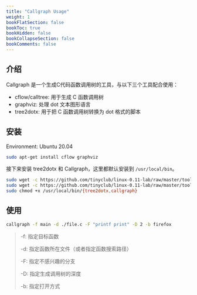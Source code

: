 ```yaml
---
title: "Callgraph Usage"
weight: 1
bookFlatSection: false
bookToc: true
bookHidden: false
bookCollapseSection: false
bookComments: false
---
```

## 介绍
Callgraph 是一个生成C代码函数调用树的工具，与以下三个工具配合使用：
- cflow/calltree: 用于生成 C 函数调用树
- graphviz: 处理 dot 文本图形语言
- tree2dotx: 用于把 C 函数调用树转换为 dot 格式的脚本

## 安装 
Environment: Ubuntu 20.04
```bash
sudo apt-get install cflow graphviz
```
接下来安装 tree2dotx 和 Callgraph，这里都默认安装到 `/usr/local/bin`。
```bash
sudo wget -c https://github.com/tinyclub/linux-0.11-lab/raw/master/tools/tree2dotx -o /usr/local/bin/tree2dotx
sudo wget -c https://github.com/tinyclub/linux-0.11-lab/raw/master/tools/callgraph -o /usr/local/bin/callgraph
sudo chmod +x /usr/local/bin/{tree2dotx,callgraph}
```

## 使用
```bash
callgraph -f main -d ./file.c -F "printf print" -D 2 -b firefox 
```
> -f: 指定目标函数
> 
> -d: 指定函数所在文件（或者指定函数搜索路径）
> 
> -F: 指定不感兴趣的分支
> 
> -D: 指定生成调用树的深度
> 
> -b: 指定打开方式
